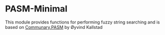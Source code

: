 
# PASM-Minimal

This module provides functions for performing fuzzy string searching and is based on [Communary.PASM](https://github.com/gravejester/Communary.PASM) by Øyvind Kallstad
